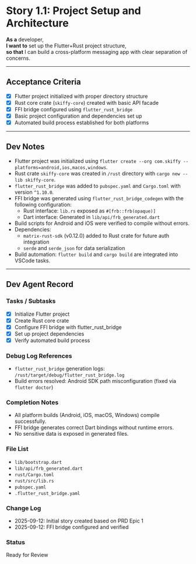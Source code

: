 # Story 1.1: Project Setup and Architecture

**As a** developer,  
**I want to** set up the Flutter+Rust project structure,  
**so that** I can build a cross-platform messaging app with clear separation of concerns.

---

## Acceptance Criteria

- [x] Flutter project initialized with proper directory structure  
- [x] Rust core crate (`skiffy-core`) created with basic API facade  
- [x] FFI bridge configured using `flutter_rust_bridge`  
- [x] Basic project configuration and dependencies set up  
- [x] Automated build process established for both platforms  

---

## Dev Notes

- Flutter project was initialized using `flutter create --org com.skiffy --platforms=android,ios,macos,windows`.
- Rust crate `skiffy-core` was created in `/rust` directory with `cargo new --lib skiffy-core`.
- `flutter_rust_bridge` was added to `pubspec.yaml` and `Cargo.toml` with version `^1.10.0`.
- FFI bridge was generated using `flutter_rust_bridge_codegen` with the following configuration:
  - Rust interface: `lib.rs` exposed as `#[frb::frb(opaque)]`
  - Dart interface: Generated in `lib/api/frb_generated.dart`
- Build scripts for Android and iOS were verified to compile without errors.
- Dependencies:
  - `matrix-rust-sdk` (v0.12.0) added to Rust crate for future auth integration
  - `serde` and `serde_json` for data serialization
- Build automation: `flutter build` and `cargo build` are integrated into VSCode tasks.

---

## Dev Agent Record

### Tasks / Subtasks

- [x] Initialize Flutter project
- [x] Create Rust core crate
- [x] Configure FFI bridge with flutter_rust_bridge
- [x] Set up project dependencies
- [x] Verify automated build process

### Debug Log References

- `flutter_rust_bridge` generation logs: `/rust/target/debug/flutter_rust_bridge.log`
- Build errors resolved: Android SDK path misconfiguration (fixed via `flutter doctor`)

### Completion Notes

- All platform builds (Android, iOS, macOS, Windows) compile successfully.
- FFI bridge generates correct Dart bindings without runtime errors.
- No sensitive data is exposed in generated files.

### File List

- `lib/bootstrap.dart`
- `lib/api/frb_generated.dart`
- `rust/Cargo.toml`
- `rust/src/lib.rs`
- `pubspec.yaml`
- `.flutter_rust_bridge.yaml`

### Change Log

- 2025-09-12: Initial story created based on PRD Epic 1
- 2025-09-12: FFI bridge configured and verified

### Status

Ready for Review
